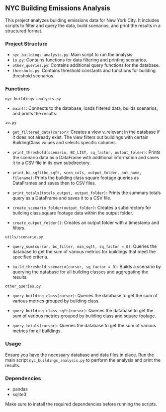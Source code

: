 ## NYC Building Emissions Analysis
This project analyzes building emissions data for New York City. It includes scripts to filter and query the data, build scenarios, and print the results in a structured format.

### Project Structure
- `nyc_buildings_analysis.py`: Main script to run the analysis.
- `io.py`: Contains functions for data filtering and printing scenarios.
- `other_queries.py`: Contains additional query functions for the database.
- `threshold.py`: Contains threshold constants and functions for building threshold scenarios.

### Functions
`nyc_buildings_analysis.py`
   
- `main()`: Connects to the database, loads filtered data, builds scenarios, and prints the results.

`io.py`
    
- `get_filtered_data(cursor)`: Creates a view v_relevant in the database if it does not already exist. The view filters out buildings with certain BuildingClass values and selects specific columns.
    
- `print_threshold(scenario, BC_LIST, sq_factor, output_folder)`: Prints the scenario data as a DataFrame with additional information and saves it to a CSV file in its own subdirectory.
    
-   `print_bc_sqft(bc_sqft, scen_cols, output_folder, out_name, filename)`: Prints the building class square footage queries as DataFrames and saves then to  CSV files.

- `print_totals(totals_output, output_folder)`: Prints the summary totals query as a DataFrame and saves it to a CSV file.

- `create_scenario_folder(output_folder)`: Creates a subdirectory for building class square footage data within the output folder.

- `create_output_folder()`: Creates an output folder with a timestamp and filters.

`utils/scenario.py`

- `query_sum(cursor, bc_filter, min_sqft, sq_factor = 0)`: Queries the database to get the sum of various metrics for buildings that meet the specified criteria.

- `build_threshold_scenario(cursor, sq_factor = 0)`: Builds a scenario by querying the database for all building classes and aggregating the results.

`other_queries.py`

- `query_building_class(cursor)`: Queries the database to get the sum of various metrics grouped by building class.

- `query_building_class_sqft(cursor)`: Queries the database to get the sum of various metrics grouped by building class and square footage.

- `query_totals(cursor)`: Queries the database to get the sum of various metrics for all buildings.

### Usage
Ensure you have the necessary database and data files in place.
Run the main script `nyc_buildings_analysis.py` to perform the analysis and print the results.

### Dependencies
- pandas
- sqlite3

Make sure to install the required dependencies before running the scripts.
